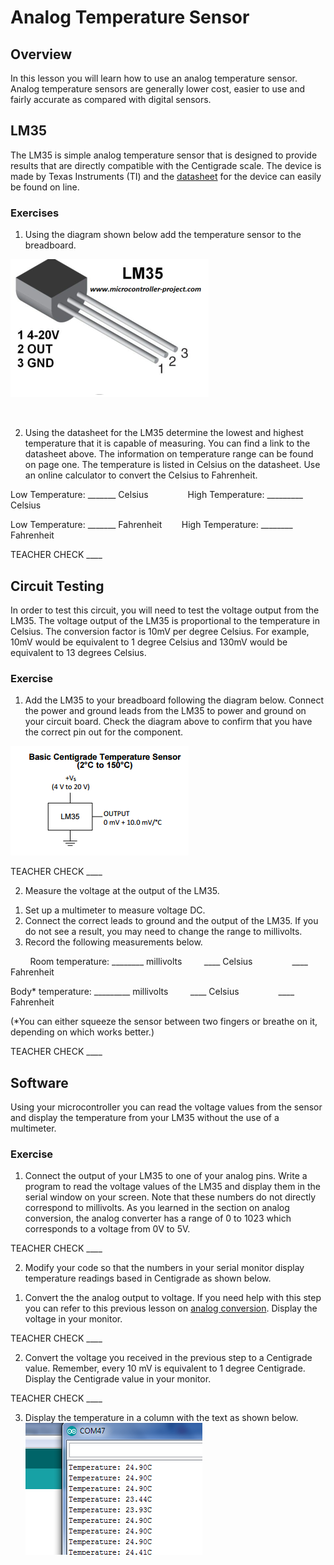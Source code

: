 # Analog Temperature Sensor

## Overview

In this lesson you will learn how to use an analog temperature sensor. Analog temperature sensors are generally lower cost, easier to use and fairly accurate as compared with digital sensors.

## LM35

The LM35 is simple analog temperature sensor that is designed to provide results that are directly compatible with the Centigrade scale. The device is made by Texas Instruments (TI) and the [datasheet](https://www.google.com/url?q=http://www.ti.com/lit/ds/symlink/lm35.pdf&sa=D&ust=1587613174074000) for the device can easily be found on line.

### Exercises

1.  Using the diagram shown below add the temperature sensor to the breadboard.

![](images/image1.png)

                        

2.  Using the datasheet for the LM35 determine the lowest and highest temperature that it is capable of measuring. You can find a link to the datasheet above. The information on temperature range can be found on page one. The temperature is listed in Celsius on the datasheet. Use an online calculator to convert the Celsius to Fahrenheit.

Low Temperature: \_\_\_\_\_\_\_ Celsius                High Temperature: \_\_\_\_\_\_\_\_\_ Celsius

Low Temperature: \_\_\_\_\_\_\_ Fahrenheit        High Temperature: \_\_\_\_\_\_\_\_ Fahrenheit

TEACHER CHECK \_\_\_\_

## Circuit Testing

In order to test this circuit, you will need to test the voltage output from the LM35. The voltage output of the LM35 is proportional to the temperature in Celsius. The conversion factor is 10mV per degree Celsius. For example, 10mV would be equivalent to 1 degree Celsius and 130mV would be equivalent to 13 degrees Celsius.

### Exercise

1.  Add the LM35 to your breadboard following the diagram below. Connect the power and ground leads from the LM35 to power and ground on your circuit board. Check the diagram above to confirm that you have the correct pin out for the component.

![](images/image98.png)

TEACHER CHECK \_\_\_\_

2.  Measure the voltage at the output of the LM35.

<!-- end list -->

1.  Set up a multimeter to measure voltage DC.
2.  Connect the correct leads to ground and the output of the LM35. If you do not see a result, you may need to change the range to millivolts.
3.  Record the following measurements below.

        Room temperature: \_\_\_\_\_\_\_\_ millivolts         \_\_\_\_ Celsius                \_\_\_\_ Fahrenheit

Body\* temperature: \_\_\_\_\_\_\_\_\_ millivolts         \_\_\_\_ Celsius                \_\_\_\_ Fahrenheit

(\*You can either squeeze the sensor between two fingers or breathe on it, depending on which works better.)

TEACHER CHECK \_\_\_\_

## Software

Using your microcontroller you can read the voltage values from the sensor and display the temperature from your LM35 without the use of a multimeter.

### Exercise

1.  Connect the output of your LM35 to one of your analog pins. Write a program to read the voltage values of the LM35 and display them in the serial window on your screen. Note that these numbers do not directly correspond to millivolts. As you learned in the section on analog conversion, the analog converter has a range of 0 to 1023 which corresponds to a voltage from 0V to 5V.

TEACHER CHECK \_\_\_\_

2.  Modify your code so that the numbers in your serial monitor display temperature readings based in Centigrade as shown below.

<!-- end list -->

1.  Convert the the analog output to voltage. If you need help with this step you can refer to this previous lesson on [analog conversion](#id.yhzdgx4chww8). Display the voltage in your monitor.

TEACHER CHECK \_\_\_\_

2.  Convert the voltage you received in the previous step to a Centigrade value. Remember, every 10 mV is equivalent to 1 degree Centigrade. Display the Centigrade value in your monitor.

TEACHER CHECK \_\_\_\_

3.  Display the temperature in a column with the text as shown below. ![](images/image10.png)

  
